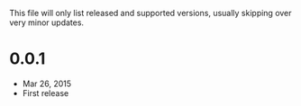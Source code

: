 This file will only list released and supported versions, usually skipping over very minor updates.

0.0.1
=====

* Mar 26, 2015
* First release
